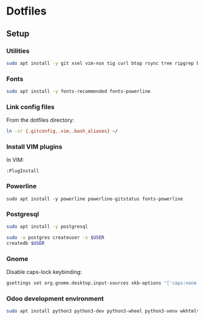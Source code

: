 # Dotfiles

## Setup

### Utilities

```sh
sudo apt install -y git xsel vim-nox tig curl btop rsync tree ripgrep build-essential shellcheck
```

### Fonts

```sh
sudo apt install -y fonts-recommended fonts-powerline
```

### Link config files

From the dotfiles directory:
```sh
ln -sr {.gitconfig,.vim,.bash_aliases} ~/
```

### Install VIM plugins

In VIM:
```vimscript
:PlugInstall
```

### Powerline

```
sudo apt install -y powerline powerline-gitstatus fonts-powerline
```

### Postgresql

```sh
sudo apt install -y postgresql
```

```sh
sudo -u postgres createuser -s $USER
createdb $USER
```

### Gnome

Disable caps-lock keybinding:
```sh
gsettings set org.gnome.desktop.input-sources xkb-options "['caps:none']"
```

### Odoo development environment

```sh
sudo apt install python3 python3-dev python3-wheel python3-venv wkhtmltopdf libsasl2-dev libldap2-dev libpq-dev libjpeg-dev libxml2-dev libxslt1-dev
```

